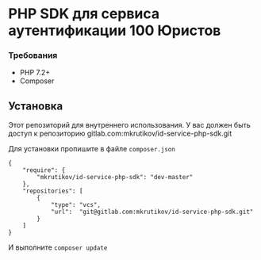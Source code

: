 # PHP SDK для сервиса аутентификации 100 Юристов

### Требования
* PHP 7.2+
* Composer

## Установка
Этот репозиторий для внутреннего использования.
У вас должен быть доступ к репозиторию gitlab.com:mkrutikov/id-service-php-sdk.git

Для установки пропишите в файле `composer.json`

```
{
    "require": {
        "mkrutikov/id-service-php-sdk": "dev-master"
    },
    "repositories": [
        {
            "type": "vcs",
            "url":  "git@gitlab.com:mkrutikov/id-service-php-sdk.git"
        }
    ]
}
```
И выполните `composer update`
